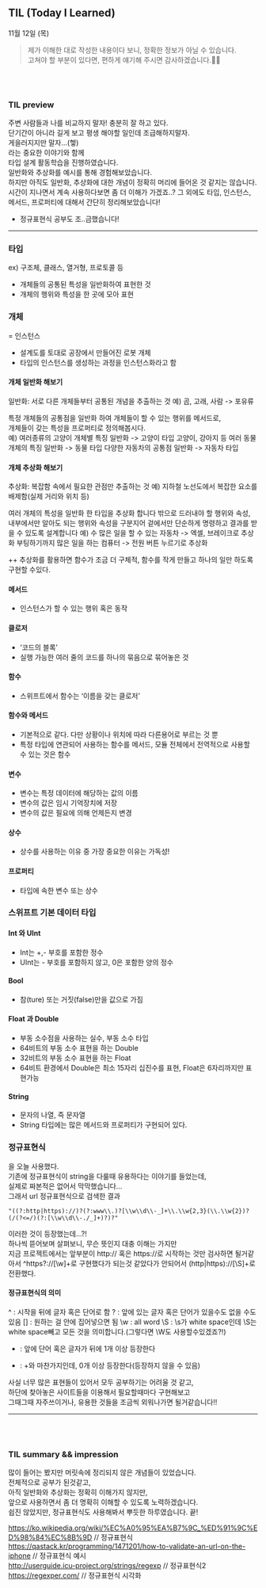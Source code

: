 ## TIL (Today I Learned)
11월 12일 (목)
> 제가 이해한 대로 작성한 내용이다 보니, 정확한 정보가 아닐 수 있습니다.   
고쳐야 할 부분이 있다면, 편하게 얘기해 주시면 감사하겠습니다.🙏🏻

<br/>
<br/>

### TIL preview
주변 사람들과 나를 비교하지 말자! 충분히 잘 하고 있다.  
단기간이 아니라 길게 보고 평생 해야할 일인데 조급해하지말자.  
게을러지지만 말자...(헿)  
라는 중요한 이야기와 함께  
타입 설계 활동학습을 진행하였습니다.  
일반화와 추상화를 예시를 통해 경험해보았습니다.  
하지만 아직도 일반화, 추상화에 대한 개념이 정확히 머리에 들어온 것 같지는 않습니다.  
시간이 지나면서 계속 사용하다보면 좀 더 이해가 가겠죠..?
그 외에도 타입, 인스턴스, 메서드, 프로퍼티에 대해서 간단히 정리해보았습니다!  
+ 정규표현식 공부도 조..금했습니다!

---  

### 타입
ex) 구조체, 클래스, 열거형, 프로토콜 등  
- 개체들의 공통된 특성을 일반화하여 표현한 것
- 개체의 행위와 특성을 한 곳에 모아 표현

### 개체
= 인스턴스  
- 설계도를 토대로 공장에서 만들어진 로봇 개체  
- 타입의 인스턴스를 생성하는 과정을 인스턴스화라고 함

#### 개체 일반화 해보기
일반화: 서로 다른 개체들부터 공통된 개념을 추출하는 것
예) 곰, 고래, 사람 -> 포유류

특정 개체들의 공통점을 일반화 하여 개체들이 할 수 있는 행위를 메서드로,  
개체들이 갖는 특성을 프로퍼티로 정의해봅시다.  
예) 
 여러종류의 고양이 개체별 특징 일반화 -> 고양이 타입
 고양이, 강아지 등 여러 동물 개체의 특징 일반화 -> 동물 타입
 다양한 자동차의 공통점 일반화 -> 자동차 타입

#### 개체 추상화 해보기
추상화: 복잡함 속에서 필요한 관점만 추출하는 것
예) 지하철 노선도에서 복잡한 요소를 배제함(실제 거리와 위치 등)

여러 개체의 특성을 일반화 한 타입을 추상화 합니다
밖으로 드러내야 할 행위와 속성, 내부에서만 알아도 되는 행위와 속성을 구분지어
겉에서만 단순하게 명령하고 결과를 받을 수 있도록 설계합니다
예)
 수 많은 일을 할 수 있는 자동차 -> 엑셀, 브레이크로 추상화
 부팅하기까지 많은 일을 하는 컴퓨터 -> 전원 버튼 누르기로 추상화

++ 추상화를 활용하면 함수가 조금 더 구체적, 함수를 작게 만들고 하나의 일만 하도록 구현할 수있다.

#### 메서드
- 인스턴스가 할 수 있는 행위 혹은 동작

#### 클로저
- ‘코드의 블록’
- 실행 가능한 여러 줄의 코드를 하나의 묶음으로 묶어놓은 것

#### 함수
- 스위프트에서 함수는 ‘이름을 갖는 클로저’

#### 함수와 메서드 
- 기본적으로 같다. 다만 상황이나 위치에 따라 다른용어로 부르는 것 뿐
- 특정 타입에 연관되어 사용하는 함수를 메서드, 모듈 전체에서 전역적으로 사용할 수 있는 것은 함수

#### 변수 
- 변수는 특정 데이터에 해당하는 값의 이름
- 변수의 값은 임시 기억장치에 저장
- 변수의 값은 필요에 의해 언제든지 변경

#### 상수
- 상수를 사용하는 이유 중 가장 중요한 이유는 가독성!

#### 프로퍼티
- 타입에 속한 변수 또는 상수


### 스위프트 기본 데이터 타입
#### Int 와 UInt 
- Int는 +,- 부호를 포함한 정수
- UInt는 - 부호를 포함하지 않고, 0은 포함한 양의 정수

#### Bool
- 참(ture) 또는 거짓(false)만을 값으로 가짐

#### Float 과 Double
- 부동 소수점을 사용하는 실수, 부동 소수 타입
- 64비트의 부동 소수 표현을 하는 Double
- 32비트의 부동 소수 표현을 하는 Float
- 64비트 환경에서 Double은 최소 15자리 십진수를 표현, Float은 6자리까지만 표현가능

#### String
- 문자의 나열, 즉 문자열
- String 타입에는 많은 메서드와 프로퍼티가 구현되어 있다.


### 정규표현식
을 오늘 사용했다.  
기존에 정규표현식이 string을 다룰때 유용하다는 이야기를 들었는데,  
실제로 짜본적은 없어서 막막했습니다...  
그래서 url 정규표현식으로 검색한 결과  
```
"((?:http|https)://)?(?:www\\.)?[\\w\\d\\-_]+\\.\\w{2,3}(\\.\\w{2})?(/(?<=/)(?:[\\w\\d\\-./_]+)?)?"  
```
이러한 것이 등장했는데...?!  
하나씩 뜯어보며 살펴보니, 무슨 뜻인지 대충 이해는 가지만  
지금 프로젝트에서는 앞부분이 http:// 혹은 https://로 시작하는 것만 검사하면 될거같아서
^https?://[\\w]+로 구현했다가 되는것 같았다가 안되어서
(http|https)://[\\S]+로 전환했다.

#### 정규표현식의 의미
^ : 시작을 뒤에 글자 혹은 단어로 함
? : 앞에 있는 글자 혹은 단어가 있을수도 없을 수도 있음
[] : 원하는 걸 안에 집어넣으면 됨
\w : all word
\S : \s가 white space인데 \S는 white space빼고 모든 것을 의미합니다.(그렇다면 \W도 사용할수있겠죠?!)  
+ : 앞에 단어 혹은 글자가 뒤에 1개 이상 등장한다
* : +와 마찬가지인데, 0개 이상 등장한다(등장하지 않을 수 있음)  

사실 너무 많은 표현들이 있어서 모두 공부하기는 어려울 것 같고,  
하단에 찾아놓은 사이트들을 이용해서 필요할때마다 구현해보고  
그때그때 자주쓰이거나, 유용한 것들을 조금씩 외워나가면 될거같습니다!! 

---

<br/>
<br/>


### TIL summary && impression
많이 들어는 봤지만 머릿속에 정리되지 않은 개념들이 있었습니다.  
전체적으로 공부가 된것같고,  
아직 일반화와 추상화는 정확히 이해가지 않지만,  
앞으로 사용하면서 좀 더 명확히 이해할 수 있도록 노력하겠습니다.  
쉽진 않았지만, 정규표현식도 사용해봐서 뿌듯한 하루였습니다. 끝!

https://ko.wikipedia.org/wiki/%EC%A0%95%EA%B7%9C_%ED%91%9C%ED%98%84%EC%8B%9D // 정규표현식   
https://qastack.kr/programming/1471201/how-to-validate-an-url-on-the-iphone // 정규표현식 예시  
http://userguide.icu-project.org/strings/regexp // 정규표현식2 
https://regexper.com/ // 정규표현식 시각화
